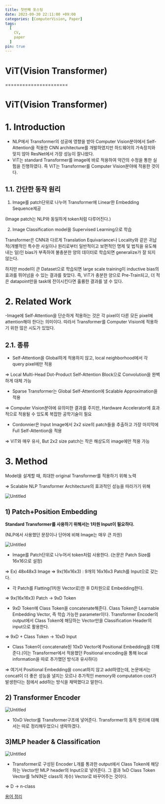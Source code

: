 ```yaml
---
title: 첫번째 포스팅
date: 2023-09-30 22:11:00 +09:00
categories: [ComputerVision, Paper]
tags:
  [
    CV,
    paper
  ]
pin: true
---
```

# ViT(Vision Transformer)
======================

# ViT(Vision Transformer)

# 1. Introduction

- NLP에서 Transformer의 성공에 영향을 받아 Computer Vision분야에서 Self-Attention을 적용한 CNN architecture를 개발하였지만 하드웨어의 가속장치와 맞지 않아 ResNet에서 가장 성능이 잘나왔다.
- ViT는 standard Transformer를 image에 바로 적용하여 약간의 수정을 통한 실험을 진행하였다. 즉 ViT는 Transformer를 Computer Vision분야에 적용한 것이다.

## 1.1. 간단한 동작 원리

1) Image를 patch단위로 나누어 Transformer에 Linear한 Embedding Sequence제공

(Image patch는 NLP와 동일하게 token처럼 다루어진다.)

2) Image Classification model을 Supervised Learning으로 학습

Transformer은 CNN과 다르게 Translation Equivariance나 Locality와 같은 귀납적(개별적인 특수한 사실이나 원리로부터 일반적이고 보편적인 명제 및 법칙을 유도해 내는 일)인 bias가 부족하여 불충분한 양의 데이터로 학습되면 generalize가 잘 되지 않는다.

하지만 model이 큰 Dataset으로 학습되면 large scale training이 inductive bias의 효과를 뛰어넘을 수 있는 결과를 찾았다. 즉, ViT가 충분한 양으로 Pre-Train되고, 더 적은 datapoint만을 task에 전이시킨다면 훌륭한 결과를 낼 수 있다.

# 2. Related Work

-Image에 Self-Attention을 단순하게 적용하는 것은 각 pixel이 다른 모든 pixel에 attention해야 한다는 의미이다. 따라서 Transformer를 Computer Vision에 적용하기 위한 많은 시도가 있었다.

## 2.1. 종류

- Self-Attention을 Global하게 적용하지 않고, local neighborhood에서 각 query pixel에만 적용

⇒ Local Multi-Head Dot-Product Self-Attention Block으로 Convolution을 완벽하게 대체 가능

- Sparse Transformer는 Global Self-Attention에 Scalable Approximation을 적용

⇒ Computer Vision분야에 유의미한 결과를 주지만, Hardware Accelerator에 효과적으로 적용될 수 있도록 복잡한 공학기술이 필요

- Cordonnier은 Input Image에서 2x2 size의 patch들을 추출하고 가장 마지막에 Full Self-Attention을 적용

⇒ ViT와 매우 유사, But 2x2 size patch는 작은 해상도의 image에만 적용 가능

# 3. Method

Model을 설계할 때, 최대한 original Transformer를 적용하기 위해 노력

⇒ Scalable NLP Transformer Architecture의 효과적인 성능을 따라가기 위해

![Untitled](ViT(Vision%20Transformer)%2099c9abdfe43b4941bc86010b10843998/Untitled.png)

## 1) Patch+Position Embedding

**Standard Transformer를 사용하기 위해서는 1차원 Input이 필요하다.**

(NLP에서 사용했던 문장이나 단어에 비해 Image는 매우 큰 차원)

![Untitled](ViT(Vision%20Transformer)%2099c9abdfe43b4941bc86010b10843998/Untitled%201.png)

- Image를 Patch단위로 나누어서 token처럼 사용한다. (논문은 Patch Size를 16x16으로 설정)

⇒ Ex) 48x48x3 Image ⇒ 9x(16x16x3) : 9개의 16x16x3 Patch를 Input으로 갖는다.

- 각 Patch를 Flatting(1차원 Vector로)한 후 D차원으로 Embedding한다.

⇒  9x(16x16x3) Patch → 9xD Token

- 9xD Token에 Class Token을 concatenate해준다. Class Token은 Learnable Embedding Vector, 즉 학습 가능한 parameter이다. Transformer Encoder의 output에서 Class Token에 해당하는 Vector만을 Classification Header의 input으로 활용한다.

⇒ 9xD + Class Token → 10xD Input

- Class Token이 concatenate된 10xD Vector에 Positional Embedding을 더해준다.(이는 Transformer에서 적용했던 Positional encoding을 통해 local information을 따로 추가했던 방식과 유사하다)

⇒ 여기서 Positional Embedding을 concat하지 않고 add하였는데, 논문에서는 concat이 더 좋은 성능을 낼지는 모르나 추가적인 memory와 computation cost가 발생한다는 점에서 add하는 방식을 채택했다고 말한다.

## 2) Transformer Encoder

![Untitled](ViT(Vision%20Transformer)%2099c9abdfe43b4941bc86010b10843998/Untitled%202.png)

- 10xD Vector를 Transformer구조에 넣어준다.  Transformer의 동작 원리에 대해서는 따로 정리해두었으니 생략하겠다.

## 3)MLP header & Classification

![Untitled](ViT(Vision%20Transformer)%2099c9abdfe43b4941bc86010b10843998/Untitled%203.png)

- Transformer로 구성된 Encoder L개를 통과한 output에서 Class Token에 해당하는 Vector만 MLP header의 Input으로 넣어준다. 그 결과 1xD Class Token Vector를 1xN(N은 class의 개수) Vector로 바꾸어주는 것이다.

⇒ D → n-class

[용어 정리](https://www.notion.so/72ed7866f9e84a45b6341e50a9a7d956?pvs=21)